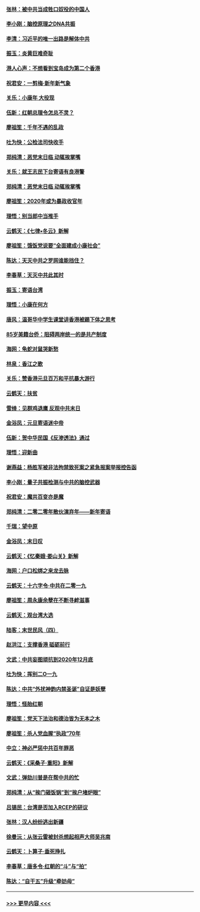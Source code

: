 #### [张林：被中共当成牲口奴役的中国人](../pages/nsc993/n11782397.md?t=01102333) 
#### [李小刚：脑控原理之DNA共振](../pages/nsc993/n11780962.md?t=01102333) 
#### [李清：习近平的唯一出路是解体中共](../pages/nsc993/n11780866.md?t=01102333) 
#### [振玉：炎黄巨难奇耻](../pages/nsc993/n11779632.md?t=01102333) 
#### [港人心声：不想看到宝岛成为第二个香港](../pages/nsc993/n11778817.md?t=01102333) 
#### [祝君安：一剪梅‧新年新气象](../pages/nsc993/n11776340.md?t=01102333) 
#### [关乐：小康年 大役现](../pages/nsc993/n11774213.md?t=01102333) 
#### [伍新：红朝总理令怎总不灵？](../pages/nsc993/n11770813.md?t=01102333) 
#### [廖祖笙：千年不遇的乱政](../pages/nsc993/n11770373.md?t=01102333) 
#### [吐为快：公检法司快收手](../pages/nsc993/n11770359.md?t=01102333) 
#### [郑纯清：恶党末日临 动辄挨掌嘴](../pages/nsc993/n11769912.md?t=01102333) 
#### [关乐：就王志民下台寄语有良港警](../pages/nsc993/n11769903.md?t=01102333) 
#### [郑纯清：恶党末日临 动辄挨掌嘴](../pages/nsc993/n11769356.md?t=01102333) 
#### [廖祖笙：2020年或为暴政收官年](../pages/nsc993/n11768216.md?t=01102333) 
#### [理悟：别当郎中当推手](../pages/nsc993/n11768243.md?t=01102333) 
#### [云鹤天：《七律▪冬云》新解](../pages/nsc993/n11768204.md?t=01102333) 
#### [廖祖笙：饿饭党说要“全面建成小康社会”](../pages/nsc993/n11767482.md?t=01102333) 
#### [陈达：天灭中共之罗网谁能挡住？](../pages/nsc993/n11767465.md?t=01102333) 
#### [李春草：天灭中共此其时](../pages/nsc993/n11767452.md?t=01102333) 
#### [振玉：寄语台湾](../pages/nsc993/n11767432.md?t=01102333) 
#### [理悟：小康在何方](../pages/nsc993/n11767394.md?t=01102333) 
#### [唐风：温哥华中学生课堂讲香港被踢下体之思考](../pages/nsc993/n11766848.md?t=01102333) 
#### [85岁美籍台侨：阻碍两岸统一的是共产制度](../pages/nsc993/n11765043.md?t=01102333) 
#### [海网：龟蛇对鼠哭新愁](../pages/nsc993/n11764895.md?t=01102333) 
#### [林泉：香江之歌](../pages/nsc993/n11764415.md?t=01102333) 
#### [关乐：赞香港元旦百万和平抗暴大游行](../pages/nsc993/n11764382.md?t=01102333) 
#### [云鹤天：扶贫](../pages/nsc993/n11764245.md?t=01102333) 
#### [雪绮：见群鸡退鹰  反观中共末日](../pages/nsc993/n11762112.md?t=01102333) 
#### [金浴凤：元旦寄语迷中帝](../pages/nsc993/n11761788.md?t=01102333) 
#### [伍新：贺中华民国《反渗透法》通过](../pages/nsc993/n11761994.md?t=01102333) 
#### [理悟：迎新曲](../pages/nsc993/n11761152.md?t=01102333) 
#### [谢燕益：杨胜军被非法拘禁致死案之紧急报案举报控告函](../pages/nsc993/n11756134.md?t=01102333) 
#### [李小刚：量子共振检测与中共的脑控武器](../pages/nsc993/n11754518.md?t=01102333) 
#### [祝君安：魔共百变亦是魔](../pages/nsc993/n11754469.md?t=01102333) 
#### [郑纯清：二零二零年散伙演弃年——新年寄语](../pages/nsc993/n11754195.md?t=01102333) 
#### [千瑞：望中原](../pages/nsc993/n11754159.md?t=01102333) 
#### [金浴凤：末日叹](../pages/nsc993/n11752359.md?t=01102333) 
#### [云鹤天：《忆秦娥‧娄山关》新解](../pages/nsc993/n11752348.md?t=01102333) 
#### [海网：户口松绑之来龙去脉](../pages/nsc993/n11752328.md?t=01102333) 
#### [云鹤天：十六字令‧中共在二零一九](../pages/nsc993/n11752305.md?t=01102333) 
#### [廖祖笙：周永康余孽在不断寻衅滋事](../pages/nsc993/n11751013.md?t=01102333) 
#### [云鹤天：观台湾大选](../pages/nsc993/n11751007.md?t=01102333) 
#### [陆客：末世民风（四）](../pages/nsc993/n11749203.md?t=01102333) 
#### [赵洪江：支撑香港 砥砺前行](../pages/nsc993/n11748482.md?t=01102333) 
#### [文武：中共妄图顽抗到2020年12月底](../pages/nsc993/n11748446.md?t=01102333) 
#### [吐为快：挥别二O一九](../pages/nsc993/n11748411.md?t=01102333) 
#### [陈达：中共“外扰神韵内禁圣诞”自证是妖孽](../pages/nsc993/n11748226.md?t=01102333) 
#### [理悟：怪胎红朝](../pages/nsc993/n11748206.md?t=01102333) 
#### [廖祖笙：党天下法治和德治皆为无本之木](../pages/nsc993/n11748135.md?t=01102333) 
#### [廖祖笙：杀人党血腥“执政”70年](../pages/nsc993/n11745144.md?t=01102333) 
#### [中立：神必严惩中共百年罪恶](../pages/nsc993/n11744970.md?t=01102333) 
#### [云鹤天：《采桑子‧重阳》新解](../pages/nsc993/n11744948.md?t=01102333) 
#### [文武：弹劾川普是在帮中共的忙](../pages/nsc993/n11744758.md?t=01102333) 
#### [郑纯清：从“挨门砸饭锅”到“挨户堵炉眼”](../pages/nsc993/n11744745.md?t=01102333) 
#### [吕锡民：台湾是否加入RCEP的研议](../pages/nsc993/n11744701.md?t=01102333) 
#### [张林：汉人纷纷逃出新疆](../pages/nsc993/n11743530.md?t=01102333) 
#### [徐曼沅：从张云雷被封杀想起相声大师吴兆南](../pages/nsc993/n11741816.md?t=01102333) 
#### [云鹤天：卜算子‧垂死挣扎](../pages/nsc993/n11739956.md?t=01102333) 
#### [李春草：唐多令‧红朝的“斗”与“拍”](../pages/nsc993/n11739830.md?t=01102333) 
#### [陈达：“自干五”升级“牵妨母”](../pages/nsc993/n11739724.md?t=01102333) 

----
#### [ >>> 更早内容 <<< ](../indexes/nsc993-earlier.md)

